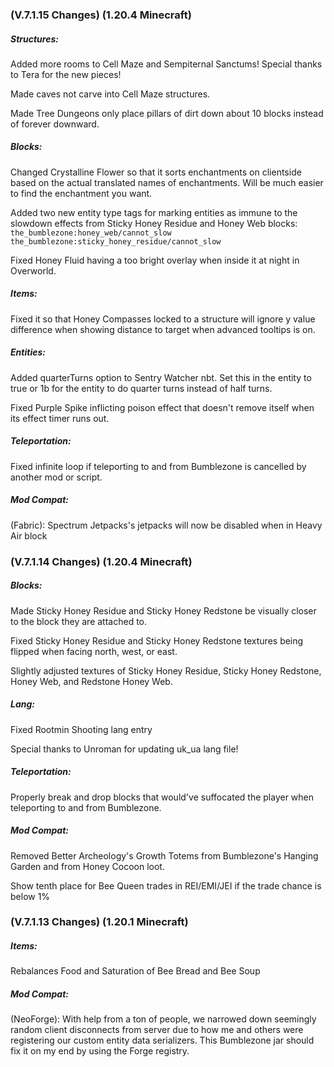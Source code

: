 ### **(V.7.1.15 Changes) (1.20.4 Minecraft)**

##### Structures:
Added more rooms to Cell Maze and Sempiternal Sanctums! Special thanks to Tera for the new pieces!

Made caves not carve into Cell Maze structures.

Made Tree Dungeons only place pillars of dirt down about 10 blocks instead of forever downward.

##### Blocks:
Changed Crystalline Flower so that it sorts enchantments on clientside based on the actual translated names of enchantments.
 Will be much easier to find the enchantment you want.

Added two new entity type tags for marking entities as immune to the slowdown effects from Sticky Honey Residue and Honey Web blocks:
 `the_bumblezone:honey_web/cannot_slow`
 `the_bumblezone:sticky_honey_residue/cannot_slow`

Fixed Honey Fluid having a too bright overlay when inside it at night in Overworld.

##### Items:
Fixed it so that Honey Compasses locked to a structure will ignore y value difference when showing distance to target when advanced tooltips is on.

##### Entities:
Added quarterTurns option to Sentry Watcher nbt. Set this in the entity to true or 1b for the entity to do quarter turns instead of half turns.

Fixed Purple Spike inflicting poison effect that doesn't remove itself when its effect timer runs out.

##### Teleportation:
Fixed infinite loop if teleporting to and from Bumblezone is cancelled by another mod or script.

##### Mod Compat:
(Fabric): Spectrum Jetpacks's jetpacks will now be disabled when in Heavy Air block


### **(V.7.1.14 Changes) (1.20.4 Minecraft)**

##### Blocks:
Made Sticky Honey Residue and Sticky Honey Redstone be visually closer to the block they are attached to.

Fixed Sticky Honey Residue and Sticky Honey Redstone textures being flipped when facing north, west, or east.

Slightly adjusted textures of Sticky Honey Residue, Sticky Honey Redstone, Honey Web, and Redstone Honey Web.

##### Lang:
Fixed Rootmin Shooting lang entry

Special thanks to Unroman for updating uk_ua lang file!

##### Teleportation:
Properly break and drop blocks that would've suffocated the player when teleporting to and from Bumblezone.

##### Mod Compat:
Removed Better Archeology's Growth Totems from Bumblezone's Hanging Garden and from Honey Cocoon loot.

Show tenth place for Bee Queen trades in REI/EMI/JEI if the trade chance is below 1%


### **(V.7.1.13 Changes) (1.20.1 Minecraft)**

##### Items:
Rebalances Food and Saturation of Bee Bread and Bee Soup

##### Mod Compat:
(NeoForge): With help from a ton of people, we narrowed down seemingly random client disconnects from server due to how me and others 
 were registering our custom entity data serializers. This Bumblezone jar should fix it on my end by using the Forge registry.